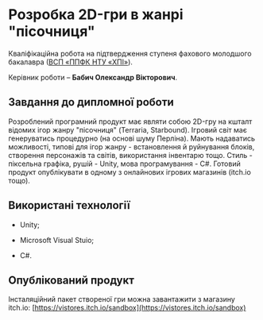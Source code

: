 # Розробка 2D-гри в жанрі "пісочниця"
Кваліфікаційна робота на підтвердження ступеня фахового молодшого
бакалавра ([ВСП «ППФК НТУ «ХПІ»](http://polytechnic.poltava.ua)).

Керівник роботи – **Бабич Олександр Вікторович**.

## Завдання до дипломної роботи
Розроблений програмний продукт має являти собою 2D-гру на кшталт відомих ігор жанру "пісочниця" (Terraria, Starbound). Ігровий світ має генеруватись процедурно (на основі шуму Перліна). Мають надаватись можливості, типові для ігор жанру - встановлення й руйнування блоків, створення персонажів та світів, використання інвентарю тощо. Стиль - піксельна графіка, рушій - Unity, мова програмування - C#. Готовий продукт опублікувати в одному з онлайнових ігрових магазинів (itch.io тощо).

## Використані технології
* Unity;

* Microsoft Visual Stuio; 

* C#.

## Опублікований продукт
Інсталяційний пакет створеної гри можна завантажити з магазину itch.io: [https://vistores.itch.io/sandbox](https://vistores.itch.io/sandbox)
